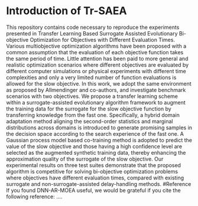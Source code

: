 # Introduction of Tr-SAEA
This repository contains code necessary to reproduce the experiments presented in Transfer Learning Based Surrogate Assisted Evolutionary Bi-objective Optimization for Objectives with Different Evaluation Times.
Various multiobjective optimization algorithms have been proposed with a common assumption that the evaluation of each objective function takes the same period of time. 
Little attention has been paid to more general and realistic optimization scenarios where different objectives are evaluated by different computer simulations or physical
experiments with different time complexities and only a very limited number of function evaluations is allowed for the slow objective. In this work, we adopt the same 
environment as proposed by Allmendinger and co-authors, and investigate benchmark scenarios with two objectives. We propose a transfer learning scheme within a surrogate-assisted
evolutionary algorithm framework to augment the training data for the surrogate for the slow objective function by transferring knowledge from the fast one. Specifically,
a hybrid domain adaptation method aligning the second-order statistics and marginal distributions across domains is introduced to generate promising samples in the decision space
according to the search experience of the fast one. A Gaussian process model based co-training method is adopted to predict the value of the slow objective and those having 
a high confidence level are selected as the augmented synthetic training data, thereby enhancing the approximation quality of the surrogate of the slow objective. Our experimental
results on three test suites demonstrate that the proposed algorithm is competitive for solving bi-objective optimization problems where objectives have different evaluation times,
compared with existing surrogate and non-surrogate-assisted delay-handling methods.
#Reference
If you found DNN-AR-MOEA useful, we would be grateful if you cite the following reference:
....
